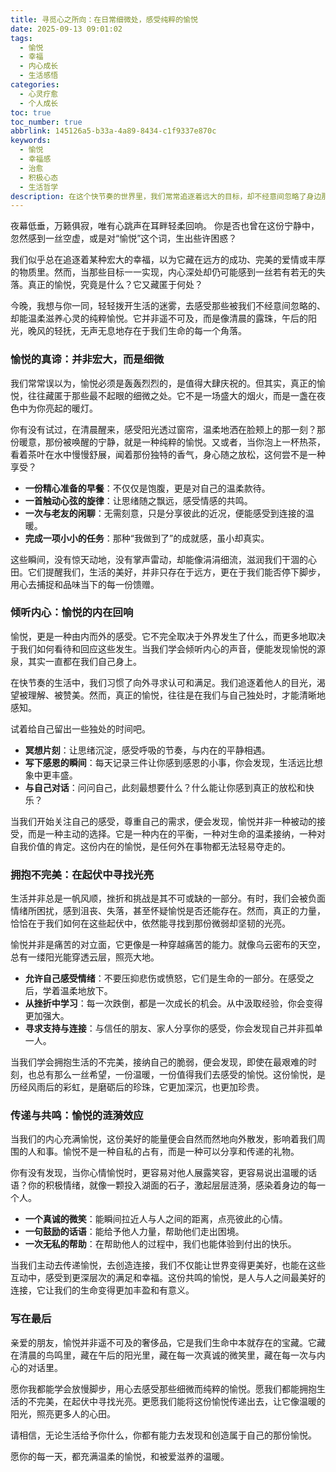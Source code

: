```yaml
---
title: 寻觅心之所向：在日常细微处，感受纯粹的愉悦
date: 2025-09-13 09:01:02
tags:
  - 愉悦
  - 幸福
  - 内心成长
  - 生活感悟
categories:
  - 心灵疗愈
  - 个人成长
toc: true
toc_number: true
abbrlink: 145126a5-b33a-4a89-8434-c1f9337e870c
keywords:
  - 愉悦
  - 幸福感
  - 治愈
  - 积极心态
  - 生活哲学
description: 在这个快节奏的世界里，我们常常追逐着远大的目标，却不经意间忽略了身边那些触手可及的愉悦。本文将带你一同探索，如何从日常的细微之处，重新发现并拥抱那些纯粹而深刻的愉悦感，让心灵在温柔的滋养中，焕发出新的生机与力量。
---
```


夜幕低垂，万籁俱寂，唯有心跳声在耳畔轻柔回响。
你是否也曾在这份宁静中，忽然感到一丝空虚，或是对“愉悦”这个词，生出些许困惑？

我们似乎总在追逐着某种宏大的幸福，以为它藏在远方的成功、完美的爱情或丰厚的物质里。然而，当那些目标一一实现，内心深处却仍可能感到一丝若有若无的失落。真正的愉悦，究竟是什么？它又藏匿于何处？

今晚，我想与你一同，轻轻拨开生活的迷雾，去感受那些被我们不经意间忽略的、却能温柔滋养心灵的纯粹愉悦。它并非遥不可及，而是像清晨的露珠，午后的阳光，晚风的轻抚，无声无息地存在于我们生命的每一个角落。

### 愉悦的真谛：并非宏大，而是细微

我们常常误以为，愉悦必须是轰轰烈烈的，是值得大肆庆祝的。但其实，真正的愉悦，往往藏匿于那些最不起眼的细微之处。它不是一场盛大的烟火，而是一盏在夜色中为你亮起的暖灯。

你有没有试过，在清晨醒来，感受阳光透过窗帘，温柔地洒在脸颊上的那一刻？那份暖意，那份被唤醒的宁静，就是一种纯粹的愉悦。又或者，当你泡上一杯热茶，看着茶叶在水中慢慢舒展，闻着那份独特的香气，身心随之放松，这何尝不是一种享受？

*   **一份精心准备的早餐**：不仅仅是饱腹，更是对自己的温柔款待。
*   **一首触动心弦的旋律**：让思绪随之飘远，感受情感的共鸣。
*   **一次与老友的闲聊**：无需刻意，只是分享彼此的近况，便能感受到连接的温暖。
*   **完成一项小小的任务**：那种“我做到了”的成就感，虽小却真实。

这些瞬间，没有惊天动地，没有掌声雷动，却能像涓涓细流，滋润我们干涸的心田。它们提醒我们，生活的美好，并非只存在于远方，更在于我们能否停下脚步，用心去捕捉和品味当下的每一份馈赠。

### 倾听内心：愉悦的内在回响

愉悦，更是一种由内而外的感受。它不完全取决于外界发生了什么，而更多地取决于我们如何看待和回应这些发生。当我们学会倾听内心的声音，便能发现愉悦的源泉，其实一直都在我们自己身上。

在快节奏的生活中，我们习惯了向外寻求认可和满足。我们追逐着他人的目光，渴望被理解、被赞美。然而，真正的愉悦，往往是在我们与自己独处时，才能清晰地感知。

试着给自己留出一些独处的时间吧。
*   **冥想片刻**：让思绪沉淀，感受呼吸的节奏，与内在的平静相遇。
*   **写下感恩的瞬间**：每天记录三件让你感到感恩的小事，你会发现，生活远比想象中更丰盛。
*   **与自己对话**：问问自己，此刻最想要什么？什么能让你感到真正的放松和快乐？

当我们开始关注自己的感受，尊重自己的需求，便会发现，愉悦并非一种被动的接受，而是一种主动的选择。它是一种内在的平衡，一种对生命的温柔接纳，一种对自我价值的肯定。这份内在的愉悦，是任何外在事物都无法轻易夺走的。

### 拥抱不完美：在起伏中寻找光亮

生活并非总是一帆风顺，挫折和挑战是其不可或缺的一部分。有时，我们会被负面情绪所困扰，感到沮丧、失落，甚至怀疑愉悦是否还能存在。然而，真正的力量，恰恰在于我们如何在这些起伏中，依然能寻找到那份微弱却坚韧的光亮。

愉悦并非是痛苦的对立面，它更像是一种穿越痛苦的能力。就像乌云密布的天空，总有一缕阳光能穿透云层，照亮大地。

*   **允许自己感受情绪**：不要压抑悲伤或愤怒，它们是生命的一部分。在感受之后，学着温柔地放下。
*   **从挫折中学习**：每一次跌倒，都是一次成长的机会。从中汲取经验，你会变得更加强大。
*   **寻求支持与连接**：与信任的朋友、家人分享你的感受，你会发现自己并非孤单一人。

当我们学会拥抱生活的不完美，接纳自己的脆弱，便会发现，即使在最艰难的时刻，也总有那么一丝希望，一份温暖，一份值得我们去感受的愉悦。这份愉悦，是历经风雨后的彩虹，是磨砺后的珍珠，它更加深沉，也更加珍贵。

### 传递与共鸣：愉悦的涟漪效应

当我们的内心充满愉悦，这份美好的能量便会自然而然地向外散发，影响着我们周围的人和事。愉悦不是一种自私的占有，而是一种可以分享和传递的礼物。

你有没有发现，当你心情愉悦时，更容易对他人展露笑容，更容易说出温暖的话语？你的积极情绪，就像一颗投入湖面的石子，激起层层涟漪，感染着身边的每一个人。

*   **一个真诚的微笑**：能瞬间拉近人与人之间的距离，点亮彼此的心情。
*   **一句鼓励的话语**：能给予他人力量，帮助他们走出困境。
*   **一次无私的帮助**：在帮助他人的过程中，我们也能体验到付出的快乐。

当我们主动去传递愉悦，去创造连接，我们不仅能让世界变得更美好，也能在这些互动中，感受到更深层次的满足和幸福。这份共鸣的愉悦，是人与人之间最美好的连接，它让我们的生命变得更加丰盈和有意义。

### 写在最后

亲爱的朋友，愉悦并非遥不可及的奢侈品，它是我们生命中本就存在的宝藏。它藏在清晨的鸟鸣里，藏在午后的阳光里，藏在每一次真诚的微笑里，藏在每一次与内心的对话里。

愿你我都能学会放慢脚步，用心去感受那些细微而纯粹的愉悦。愿我们都能拥抱生活的不完美，在起伏中寻找光亮。更愿我们能将这份愉悦传递出去，让它像温暖的阳光，照亮更多人的心田。

请相信，无论生活给予你什么，你都有能力去发现和创造属于自己的那份愉悦。

愿你的每一天，都充满温柔的愉悦，和被爱滋养的温暖。
